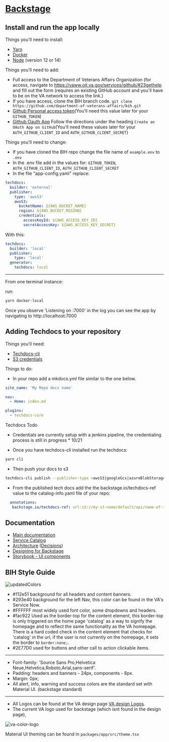 # [Backstage](https://backstage.io)

## Install and run the app locally

Things you'll need to install:

- [Yarn](https://classic.yarnpkg.com/lang/en/docs/install/#mac-stable)
- [Docker](https://www.docker.com/get-started)
- [Node](https://nodejs.org/en/download/) (version 12 or 14)

Things you'll need to add:

- Full access to the Department of Veterans Affairs Organization (for access, navigate to https://vaww.oit.va.gov/services/github/#23gethelp and fill out the form (requires an existing GitHub account and you'll have to be on the VA network to access the link.)
- If you have access, clone the BIH branch code. ```git clone https://github.com/department-of-veterans-affairs/bih.git```
- [Github Personal access token](https://docs.github.com/en/authentication/keeping-your-account-and-data-secure/creating-a-personal-access-token)(You'll need this value later for your `GITHUB_TOKEN`) 
- [Github Oauth App](https://backstage.io/docs/auth/github/provider) Follow the directions under the heading `Create an OAuth App on GitHub`(You'll need these values later for your   `AUTH_GITHUB_CLIENT_ID` and `AUTH_GITHUB_CLIENT_SECRET`)

Things you'll need to change:

- If you have cloned the BIH repo change the file name of `example.env` to `.env`
- In the .env file add in the values for:
  `GITHUB_TOKEN`,
  `AUTH_GITHUB_CLIENT_ID`,
  `AUTH_GITHUB_CLIENT_SECRET`
- In the file "app-config.yaml" replace: 
```yml
techdocs:
  builder: 'external'
  publisher:
    type: 'awsS3'
    awsS3:
      bucketName: ${AWS_BUCKET_NAME}
      region: ${AWS_BUCKET_REGION}
      credentials:
        accessKeyId: ${AWS_ACCESS_KEY_ID}
        secretAccessKey: ${AWS_ACCESS_KEY_SECRET}
```
With this: 
```yml
techdocs:
  builder: 'local'
  publisher:
    type: 'local'
  generator:
    techdocs: local
```
---

From one terminal instance:

run:

```sh
yarn docker-local
```

Once you observe 'Listening on :7000' in the log you can see the app by navigating to http://localhost:7000

## Adding Techdocs to your repository

Things you'll need:
  
  - [Techdocs-cli](https://github.com/backstage/techdocs-cli)
  - [S3 credentials](https://docs.aws.amazon.com/AmazonS3/latest/userguide/AuthUsingAcctOrUserCredentials.html)
  
Things to do:
  - In your repo add a mkdocs.yml file similar to the one below.

```yml
site_name: 'My Repo docs name'

nav:
  - Home: index.md

plugins:
  - techdocs-core
```
   Techdocs Todo
  - Credentials are currently setup with a jenkins pipeline, the credentialing process is still in progress * 10/21
  
  - Once you have techdocs-cli installed
  run the techdocs:

```sh
yarn cli
```
  - Then push your docs to s3
 
```sh
techdocs-cli publish --publisher-type <awsS3|googleGcs|azureBlobStorage> --storage-name <bucket/container name> --entity <namespace/kind/name>
```
  - From the published tech docs add the the backstage.io/techdocs-ref value to the catalog-info.yaml file of your repo: 

 ```yml
   annotations:
    backstage.io/techdocs-ref: url:s3://my-s3-name/default/api/name-of-techdoc/
 ```



## Documentation

- [Main documentation](https://backstage.io/docs)
- [Service Catalog](https://backstage.io/docs/features/software-catalog/software-catalog-overview)
- [Architecture](https://backstage.io/docs/overview/architecture-overview) ([Decisions](https://backstage.io/docs/architecture-decisions/adrs-overview))
- [Designing for Backstage](https://backstage.io/docs/dls/design)
- [Storybook - UI components](https://backstage.io/storybook)

## BIH Style Guide

![updatedColors](https://user-images.githubusercontent.com/12993587/125858910-7961a44a-3ce8-4854-a1a3-fbc4809bb396.png)

- #112e51 background for all headers and content banners.
- #293e40 background for the left Nav, this color can be found in the VA's Service Now.
- #FFFFFF most widely used font color, some dropdowns and headers.
- #fac922 Used as the border-top for the content element, this border-top is only triggered on the home page 'catalog' as a way to signify the homepage and to reflect the same functionality as the VA homepage. There is a hard coded check in the content element that checks for 'catalog' in the url, if the user is not currently on the homepage, it sets the border to `border:none;`.
- #2E77D0 used for buttons and other call to action clickable items.

---

- Font-family: 'Source Sans Pro,Helvetica Neue,Helvetica,Roboto,Arial,sans-serif'.
- Padding: headers and banners - 24px, components - 8px.
- Margin: 0px;
- All alert, info, warning and success colors are the standard set with Material UI. (backstage standard)

---

- All Logos can be found at the VA design page [VA design Logos](https://design.va.gov/design/logos).
- The current VA logo used for backstage (which isnt found in the design page),

![va-color-logo](https://user-images.githubusercontent.com/12993587/125843344-a41587e3-2d0d-49bc-ab51-a0cffbe8ed0b.png)

Material UI theming can be found in `packages/app/src/theme.tsx`
